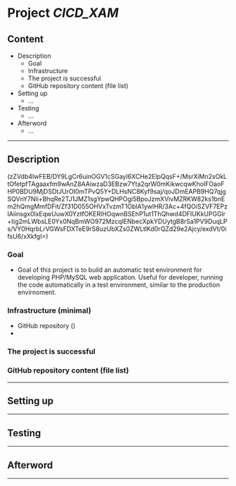 # Project *CICD_XAM*

## Content
- Description
  - Goal
  - Infrastructure
  - The project is successful
  - GitHub repository content (file list)
- Setting up
  - ...
- Testing
  - ...
- Afterword
  - ...

---

## Description

(<mxfile host="www.draw.io" modified="2019-11-25T10:56:51.256Z" agent="Mozilla/5.0 (Windows NT 10.0; Win64; x64; rv:70.0) Gecko/20100101 Firefox/70.0" etag="z_myb2uqgsOZNqvNA-FI" version="12.2.9" type="github" pages="1"><diagram id="KN2XUhoYWy7jpF0GCZ8w" name="Page-1">zZVdb4IwFEB/DY9LgCr6uinOGV1cSGayl6XCHe2ElpQqsF+/MsrXiMn2sOkLtOfetpfTAgaaxfm9wAnZ8AAiwzaD3EBzw7Yta2qrW0mKikwcqwKhoIFOaoFHP0BDU9MjDSDtJUrOI0mTPvQ5Y+DLHsNC8Kyf9saj/qoJDmEAPB9HQ7qjgSQVnY7Nli+BhqRe2TJ1JMZ1sgYpwQHPOgi5BpoJzmXVivMZRKW82ks1bnEm2hQmgMmfDFit/Zf31D055OHVxTvzmT1OblA1ywlHR/3Ac+4fQOiSZVF7EPzIAiinsgx0lxEqwUuwX0YztfOKERlHOqwnBSEhP1ut1ThQhwd4DFIUKkUPGGlr+tig2mLWbsLE0Yx0NqBmWO972MzcqlENbecXpkYDUytgB8rSa1PV9DuqLPs/VY0HqrbLrVGWsFDXTeE9rS8uzUbXZs0ZWLtlKd0rQZd29e2Ajcy/exdVt/0ifsU6/xXkfgI=</diagram></mxfile>)

### Goal
- Goal of this project is to build an automatic test environment for developing PHP/MySQL web application. Useful for developer, running the code automatically in a test environment, similar to the production envirnoment.

### Infrastructure (minimal)
- GitHub repository ()
- 

### The project is successful

### GitHub repository content (file list)

---

## Setting up

---

## Testing

---

## Afterword

---